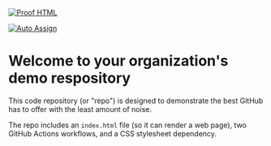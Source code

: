 
[![Proof HTML](https://github.com/Quantum-Software-Development/demo-repository/actions/workflows/proof-html.yml/badge.svg)](https://github.com/Quantum-Software-Development/demo-repository/actions/workflows/proof-html.yml)


[![Auto Assign](https://github.com/Quantum-Software-Development/demo-repository/actions/workflows/auto-assign.yml/badge.svg)](https://github.com/Quantum-Software-Development/demo-repository/actions/workflows/auto-assign.yml)












# Welcome to your organization's demo respository
This code repository (or "repo") is designed to demonstrate the best GitHub has to offer with the least amount of noise.

The repo includes an `index.html` file (so it can render a web page), two GitHub Actions workflows, and a CSS stylesheet dependency.
